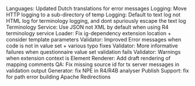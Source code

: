 Languages: Updated Dutch translations for error messages
Logging: Move HTTP logging to a sub-directory of temp
Logging: Default to text log not HTML log for terminology logging, and dont spuriously escape the text log
Terminology Service: Use JSON not XML by default when using R4 terminology service
Loader: Fix ig-dependency extension location + consider template parameters
Validator: Improved Error messages when code is not in value set + various typo fixes
Validator: More informative failures when questionnaire value set validation fails
Validator: Warnings when extension context is Element
Renderer: Add draft rendering of mapping comments
QA: Fix missing source id for tx server messages in validation output
Generator: fix NPE in R4/R4B analyser
Publish Support: fix for path error building Apache Redirections
